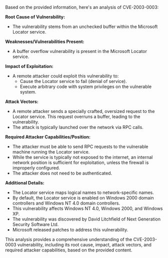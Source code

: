 Based on the provided information, here's an analysis of CVE-2003-0003:

**Root Cause of Vulnerability:**
- The vulnerability stems from an unchecked buffer within the Microsoft Locator service.

**Weaknesses/Vulnerabilities Present:**
- A buffer overflow vulnerability is present in the Microsoft Locator service.

**Impact of Exploitation:**
- A remote attacker could exploit this vulnerability to:
  - Cause the Locator service to fail (denial of service).
  - Execute arbitrary code with system privileges on the vulnerable system.

**Attack Vectors:**
- A remote attacker sends a specially crafted, oversized request to the Locator service. This request overruns a buffer, leading to the vulnerability.
- The attack is typically launched over the network via RPC calls.

**Required Attacker Capabilities/Position:**
- The attacker must be able to send RPC requests to the vulnerable machine running the Locator service.
- While the service is typically not exposed to the internet, an internal network position is sufficient for exploitation, unless the firewall is improperly configured.
- The attacker does not need to be authenticated.

**Additional Details:**
- The Locator service maps logical names to network-specific names.
- By default, the Locator service is enabled on Windows 2000 domain controllers and Windows NT 4.0 domain controllers.
- This vulnerability affects Windows NT 4.0, Windows 2000, and Windows XP.
- The vulnerability was discovered by David Litchfield of Next Generation Security Software Ltd.
- Microsoft released patches to address this vulnerability.

This analysis provides a comprehensive understanding of the CVE-2003-0003 vulnerability, including its root cause, impact, attack vectors, and required attacker capabilities, based on the provided content.